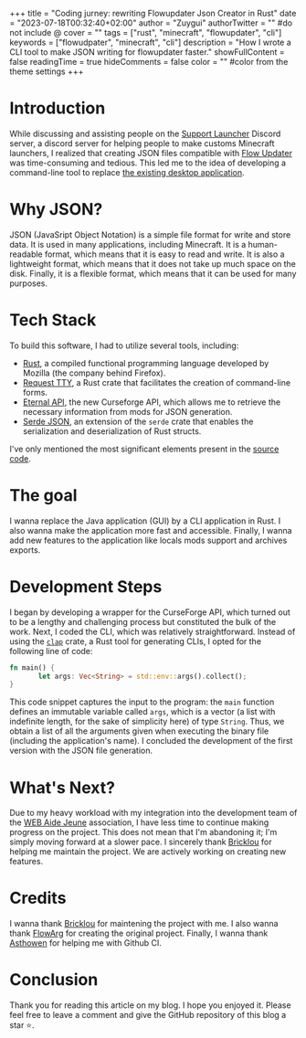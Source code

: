 +++
title = "Coding jurney: rewriting Flowupdater Json Creator in Rust"
date = "2023-07-18T00:32:40+02:00"
author = "Zuygui"
authorTwitter = "" #do not include @
cover = ""
tags = ["rust", "minecraft", "flowupdater", "cli"]
keywords = ["flowudpater", "minecraft", "cli"]
description = "How I wrote a CLI tool to make JSON writing for flowupdater faster."
showFullContent = false
readingTime = true
hideComments = false
color = "" #color from the theme settings
+++

# Introduction

While discussing and assisting people on the [Support Launcher](https://discord.gg/zJkc7nZHRk) Discord server, a discord server for helping people to make customs Minecraft launchers, I realized that creating JSON files compatible with [Flow Updater](https://github.com/FlowArg/FlowUpdater) was time-consuming and tedious. This led me to the idea of developing a command-line tool to replace [the existing desktop application](https://github.com/FlowArg/FlowUpdaterJsonCreator).

# Why JSON?

JSON (JavaSript Object Notation) is a simple file format for write and store data. It is used in many applications, including Minecraft. It is a human-readable format, which means that it is easy to read and write. It is also a lightweight format, which means that it does not take up much space on the disk. Finally, it is a flexible format, which means that it can be used for many purposes.

# Tech Stack

To build this software, I had to utilize several tools, including:

- [Rust](https://rust-lang.com), a compiled functional programming language developed by Mozilla (the company behind Firefox).
- [Request TTY](https://github.com/Lutetium-Vanadium/requestty/), a Rust crate that facilitates the creation of command-line forms.
- [Eternal API](https://docs.curseforge.com/), the new Curseforge API, which allows me to retrieve the necessary information from mods for JSON generation.
- [Serde JSON](https://github.com/serde-rs/json), an extension of the `serde` crate that enables the serialization and deserialization of Rust structs.

I've only mentioned the most significant elements present in the [source code](https://github.com/zuygui/flowupdater-json-creator).

# The goal

I wanna replace the Java application (GUI) by a CLI application in Rust. I also wanna make the application more fast and accessible. Finally, I wanna add new features to the application like locals mods support and archives exports.

# Development Steps

I began by developing a wrapper for the CurseForge API, which turned out to be a lengthy and challenging process but constituted the bulk of the work. Next, I coded the CLI, which was relatively straightforward. Instead of using the [`clap`](https://github.com/clap-rs/clap) crate, a Rust tool for generating CLIs, I opted for the following line of code:

```rs
fn main() {
       let args: Vec<String> = std::env::args().collect();
}
```

This code snippet captures the input to the program: the `main` function defines an immutable variable called `args`, which is a vector (a list with indefinite length, for the sake of simplicity here) of type `String`. Thus, we obtain a list of all the arguments given when executing the binary file (including the application's name). I concluded the development of the first version with the JSON file generation.

# What's Next?

Due to my heavy workload with my integration into the development team of the [WEB Aide Jeune](https://aidejeune.fr) association, I have less time to continue making progress on the project. This does not mean that I'm abandoning it; I'm simply moving forward at a slower pace. I sincerely thank [Bricklou](https://github.com/Bricklou) for helping me maintain the project. We are actively working on creating new features.

# Credits

I wanna thank [Bricklou](https://github.com/bricklou) for maintening the project with me. I also wanna thank [FlowArg](https://github.com/FlowArg) for creating the original project. Finally, I wanna thank [Asthowen](https://github.com/Asthowen) for helping me with Github CI.

# Conclusion

Thank you for reading this article on my blog. I hope you enjoyed it. Please feel free to leave a comment and give the GitHub repository of this blog a star ⭐.
